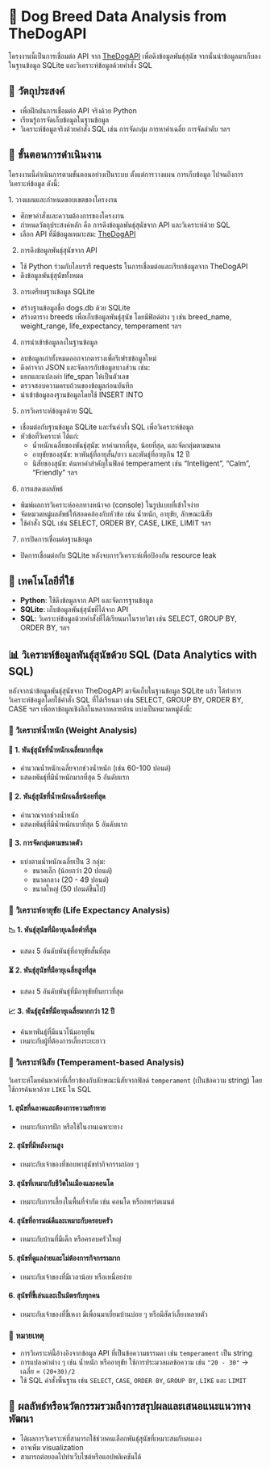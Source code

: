 # 🐶 Dog Breed Data Analysis from TheDogAPI

โครงงานนี้เป็นการเชื่อมต่อ API จาก [TheDogAPI](https://thedogapi.com) เพื่อดึงข้อมูลพันธุ์สุนัข จากนั้นนำข้อมูลมาเก็บลงในฐานข้อมูล SQLite และวิเคราะห์ข้อมูลด้วยคำสั่ง SQL

## 📌 วัตถุประสงค์
- เพื่อฝึกฝนการเชื่อมต่อ API จริงด้วย Python
- เรียนรู้การจัดเก็บข้อมูลในฐานข้อมูล
- วิเคราะห์ข้อมูลจริงด้วยคำสั่ง SQL เช่น การจัดกลุ่ม การหาค่าเฉลี่ย การจัดลำดับ ฯลฯ

## 🔄 ขั้นตอนการดำเนินงาน
โครงงานนี้ดำเนินการตามขั้นตอนอย่างเป็นระบบ ตั้งแต่การวางแผน การเก็บข้อมูล ไปจนถึงการวิเคราะห์ข้อมูล ดังนี้:

1️. วางแผนและกำหนดขอบเขตของโครงงาน
- ศึกษาคำสั่งและความต้องการของโครงงาน
- กำหนดวัตถุประสงค์หลัก คือ การดึงข้อมูลพันธุ์สุนัขจาก API และวิเคราะห์ด้วย SQL
- เลือก API ที่มีข้อมูลเหมาะสม: [TheDogAPI](https://thedogapi.com)

2. การดึงข้อมูลพันธุ์สุนัขจาก API
- ใช้ Python ร่วมกับไลบรารี requests ในการเชื่อมต่อและเรียกข้อมูลจาก TheDogAPI
- ดึงข้อมูลพันธุ์สุนัขทั้งหมด

3.  การเตรียมฐานข้อมูล SQLite
- สร้างฐานข้อมูลชื่อ dogs.db ด้วย SQLite
- สร้างตาราง breeds เพื่อเก็บข้อมูลพันธุ์สุนัข โดยมีฟิลด์ต่าง ๆ เช่น breed_name, weight_range, life_expectancy, temperament ฯลฯ

4. การนำเข้าข้อมูลลงในฐานข้อมูล
- ลบข้อมูลเก่าทั้งหมดออกจากตารางเพื่อรีเฟรชข้อมูลใหม่
- ดึงค่าจาก JSON และจัดการกับข้อมูลบางส่วน เช่น:
- แยกและแปลงค่า life_span ให้เป็นตัวเลข
- ตรวจสอบความครบถ้วนของข้อมูลก่อนบันทึก
- นำเข้าข้อมูลลงฐานข้อมูลโดยใช้ INSERT INTO

5. การวิเคราะห์ข้อมูลด้วย SQL
- เชื่อมต่อกับฐานข้อมูล SQLite และรันคำสั่ง SQL เพื่อวิเคราะห์ข้อมูล
- หัวข้อที่วิเคราะห์ ได้แก่:
  - น้ำหนักเฉลี่ยของพันธุ์สุนัข: หาค่ามากที่สุด, น้อยที่สุด, และจัดกลุ่มตามขนาด
  - อายุขัยของสุนัข: หาพันธุ์ที่อายุสั้น/ยาว และพันธุ์ที่อายุเกิน 12 ปี
  - นิสัยของสุนัข: ค้นหาคำสำคัญในฟิลด์ temperament เช่น “Intelligent”, “Calm”, “Friendly” ฯลฯ

6. การแสดงผลลัพธ์
- พิมพ์ผลการวิเคราะห์ออกทางหน้าจอ (console) ในรูปแบบที่เข้าใจง่าย
- จัดหมวดหมู่ผลลัพธ์ให้สอดคล้องกับหัวข้อ เช่น น้ำหนัก, อายุขัย, ลักษณะนิสัย
- ใช้คำสั่ง SQL เช่น SELECT, ORDER BY, CASE, LIKE, LIMIT ฯลฯ

7. การปิดการเชื่อมต่อฐานข้อมูล
- ปิดการเชื่อมต่อกับ SQLite หลังจบการวิเคราะห์เพื่อป้องกัน resource leak

## 🧰 เทคโนโลยีที่ใช้
- **Python**: ใช้ดึงข้อมูลจาก API และจัดการฐานข้อมูล
- **SQLite**: เก็บข้อมูลพันธุ์สุนัขที่ได้จาก API
- **SQL**: วิเคราะห์ข้อมูลด้วยคำสั่งที่ได้เรียนมาในรายวิชา เช่น SELECT, GROUP BY, ORDER BY, ฯลฯ



## 📊 วิเคราะห์ข้อมูลพันธุ์สุนัขด้วย SQL (Data Analytics with SQL)

หลังจากนำข้อมูลพันธุ์สุนัขจาก TheDogAPI มาจัดเก็บในฐานข้อมูล SQLite แล้ว ได้ทำการวิเคราะห์ข้อมูลโดยใช้คำสั่ง SQL ที่ได้เรียนมา เช่น SELECT, GROUP BY, ORDER BY, CASE ฯลฯ เพื่อหาข้อมูลเชิงลึกในหลากหลายด้าน แบ่งเป็นหมวดหมู่ดังนี้:

### 🔸 วิเคราะห์น้ำหนัก (Weight Analysis)

#### 🐾 1. พันธุ์สุนัขที่น้ำหนักเฉลี่ยมากที่สุด
- คำนวณน้ำหนักเฉลี่ยจากช่วงน้ำหนัก (เช่น 60-100 ปอนด์)
- แสดงพันธุ์ที่มีน้ำหนักมากที่สุด 5 อันดับแรก

#### 🐾 2. พันธุ์สุนัขที่น้ำหนักเฉลี่ยน้อยที่สุด
- คำนวณจากช่วงน้ำหนัก
- แสดงพันธุ์ที่มีน้ำหนักเบาที่สุด 5 อันดับแรก

#### 🐾 3. การจัดกลุ่มตามขนาดตัว
- แบ่งตามน้ำหนักเฉลี่ยเป็น 3 กลุ่ม:
  - ขนาดเล็ก (น้อยกว่า 20 ปอนด์)
  - ขนาดกลาง (20 - 49 ปอนด์)
  - ขนาดใหญ่ (50 ปอนด์ขึ้นไป)

### 🔸 วิเคราะห์อายุขัย (Life Expectancy Analysis)

#### 📉 1. พันธุ์สุนัขที่มีอายุเฉลี่ยต่ำที่สุด
- แสดง 5 อันดับพันธุ์ที่อายุขัยสั้นที่สุด

#### ⏳ 2. พันธุ์สุนัขที่มีอายุเฉลี่ยสูงที่สุด
- แสดง 5 อันดับพันธุ์ที่มีอายุขัยยืนยาวที่สุด

#### 📈 3. พันธุ์สุนัขที่มีอายุเฉลี่ยมากกว่า 12 ปี
- ค้นหาพันธุ์ที่มีแนวโน้มอายุยืน
- เหมาะกับผู้ที่ต้องการเลี้ยงระยะยาว

### 🔸 วิเคราะห์นิสัย (Temperament-based Analysis)

วิเคราะห์โดยค้นหาคำที่เกี่ยวข้องกับลักษณะนิสัยจากฟิลด์ `temperament` (เป็นข้อความ string) โดยใช้การค้นหาด้วย `LIKE` ใน SQL

#### 1. สุนัขที่ฉลาดและต้องการความท้าทาย
- เหมาะกับการฝึก หรือใช้ในงานเฉพาะทาง

#### 2. สุนัขที่มีพลังงานสูง
- เหมาะกับเจ้าของที่ชอบพาสุนัขทำกิจกรรมบ่อย ๆ

#### 3. สุนัขที่เหมาะกับชีวิตในเมืองและคอนโด
- เหมาะกับการเลี้ยงในพื้นที่จำกัด เช่น คอนโด หรืออพาร์ตเมนต์

#### 4. สุนัขที่อารมณ์ดีและเหมาะกับครอบครัว
- เหมาะกับบ้านที่มีเด็ก หรือครอบครัวใหญ่

#### 5. สุนัขที่ดูแลง่ายและไม่ต้องการกิจกรรมมาก
- เหมาะกับเจ้าของที่มีเวลาน้อย หรือเหนื่อยง่าย

#### 6. สุนัขที่ขี้เล่นและเป็นมิตรกับทุกคน
- เหมาะกับเจ้าของที่ขี้เหงา มีเพื่อนมาเยี่ยมบ้านบ่อย ๆ หรือมีสัตว์เลี้ยงหลายตัว


### 📌 หมายเหตุ

- การวิเคราะห์นี้อ้างอิงจากข้อมูล API ที่เป็นข้อความธรรมดา เช่น `temperament` เป็น string
- การแปลงค่าต่าง ๆ เช่น น้ำหนัก หรืออายุขัย ใช้การประมวลผลข้อความ เช่น `"20 - 30"` → เฉลี่ย = `(20+30)/2`
- ใช้ SQL คำสั่งพื้นฐาน เช่น `SELECT`, `CASE`, `ORDER BY`, `GROUP BY`, `LIKE` และ `LIMIT`

## 🔹 ผลลัพธ์หรือนวัตกรรมรวมถึงการสรุปผลและเสนอแนะแนวทางพัฒนา
- ได้ผลการวิเคราะห์ที่สามารถใช้ช่วยคนเลือกพันธุ์สุนัขที่เหมาะสมกับตนเอง
- อาจเพิ่ม visualization
- สามารถต่อยอดไปทำเว็บไซต์หรือแอปพลิเคชันได้
